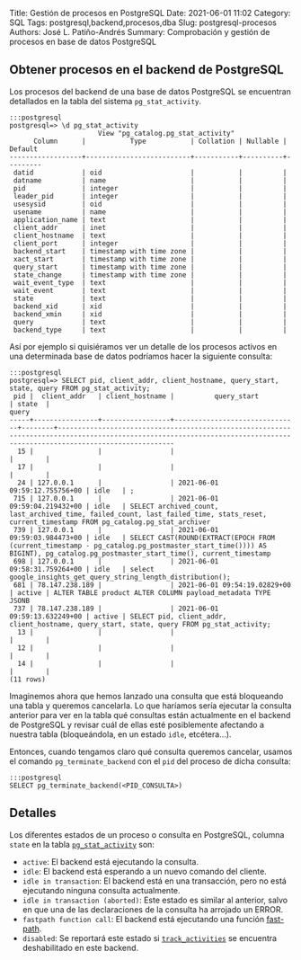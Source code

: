 Title: Gestión de procesos en PostgreSQL
Date: 2021-06-01 11:02
Category: SQL
Tags: postgresql,backend,procesos,dba
Slug: postgresql-procesos
Authors: José L. Patiño-Andrés
Summary: Comprobación y gestión de procesos en base de datos PostgreSQL

## Obtener procesos en el backend de PostgreSQL

Los procesos del backend de una base de datos PostgreSQL se encuentran 
detallados en la tabla del sistema `pg_stat_activity`.

    :::postgresql
    postgresql=> \d pg_stat_activity
                          View "pg_catalog.pg_stat_activity"
          Column      |           Type           | Collation | Nullable | Default
    ------------------+--------------------------+-----------+----------+---------
     datid            | oid                      |           |          |
     datname          | name                     |           |          |
     pid              | integer                  |           |          |
     leader_pid       | integer                  |           |          |
     usesysid         | oid                      |           |          |
     usename          | name                     |           |          |
     application_name | text                     |           |          |
     client_addr      | inet                     |           |          |
     client_hostname  | text                     |           |          |
     client_port      | integer                  |           |          |
     backend_start    | timestamp with time zone |           |          |
     xact_start       | timestamp with time zone |           |          |
     query_start      | timestamp with time zone |           |          |
     state_change     | timestamp with time zone |           |          |
     wait_event_type  | text                     |           |          |
     wait_event       | text                     |           |          |
     state            | text                     |           |          |
     backend_xid      | xid                      |           |          |
     backend_xmin     | xid                      |           |          |
     query            | text                     |           |          |
     backend_type     | text                     |           |          |

Así por ejemplo si quisiéramos ver un detalle de los procesos activos en una
determinada base de datos podríamos hacer la siguiente consulta:

    :::postgresql
    postgresql=> SELECT pid, client_addr, client_hostname, query_start, state, query FROM pg_stat_activity;
     pid |  client_addr   | client_hostname |          query_start          | state  |                                                                                  query
    -----+----------------+-----------------+-------------------------------+--------+-------------------------------------------------------------------------------------------------------------------------------------------------------------------------
      15 |                |                 |                               |        |
      17 |                |                 |                               |        |
      24 | 127.0.0.1      |                 | 2021-06-01 09:59:12.755756+00 | idle   | ;
     715 | 127.0.0.1      |                 | 2021-06-01 09:59:04.219432+00 | idle   | SELECT archived_count, last_archived_time, failed_count, last_failed_time, stats_reset, current_timestamp FROM pg_catalog.pg_stat_archiver
     739 | 127.0.0.1      |                 | 2021-06-01 09:59:03.984473+00 | idle   | SELECT CAST(ROUND(EXTRACT(EPOCH FROM (current_timestamp - pg_catalog.pg_postmaster_start_time()))) AS BIGINT), pg_catalog.pg_postmaster_start_time(), current_timestamp
     698 | 127.0.0.1      |                 | 2021-06-01 09:58:31.759264+00 | idle   | select google_insights_get_query_string_length_distribution();
     681 | 78.147.238.189 |                 | 2021-06-01 09:54:19.02829+00  | active | ALTER TABLE product ALTER COLUMN payload_metadata TYPE JSONB
     737 | 78.147.238.189 |                 | 2021-06-01 09:59:13.632249+00 | active | SELECT pid, client_addr, client_hostname, query_start, state, query FROM pg_stat_activity;
      13 |                |                 |                               |        |
      12 |                |                 |                               |        |
      14 |                |                 |                               |        |
    (11 rows)

Imaginemos ahora que hemos lanzado una consulta que está bloqueando una tabla y
queremos cancelarla. Lo que haríamos sería ejecutar la consulta anterior para
ver en la tabla qué consultas están actualmente en el backend de PostgreSQL y
revisar cuál de ellas esté posiblemente afectando a nuestra tabla (bloqueándola,
en un estado `idle`, etcétera...).

Entonces, cuando tengamos claro qué consulta queremos cancelar, usamos el
comando `pg_terminate_backend` con el `pid` del proceso de dicha consulta:

    :::postgresql
    SELECT pg_terminate_backend(<PID_CONSULTA>)

## Detalles

Los diferentes estados de un proceso o consulta en PostgreSQL, columna `state`
en la tabla [`pg_stat_activity`](https://www.postgresql.org/docs/13/monitoring-stats.html#MONITORING-PG-STAT-ACTIVITY-VIEW)
son:

- `active`: El backend está ejecutando la consulta.
- `idle`: El backend está esperando a un nuevo comando del cliente.
- `idle in transaction`: El backend está en una transacción, pero no está
  ejecutando ninguna consulta actualmente.
- `idle in transaction (aborted)`: Este estado es similar al anterior, salvo en
  que una de las declaraciones de la consulta ha arrojado un ERROR.
- `fastpath function call`: El backend está ejecutando una función [fast-path](https://www.postgresql.org/docs/13/libpq-fastpath.html).
- `disabled`: Se reportará este estado si [`track_activities`](https://www.postgresql.org/docs/13/runtime-config-statistics.html#GUC-TRACK-ACTIVITIES)
  se encuentra deshabilitado en este backend.
